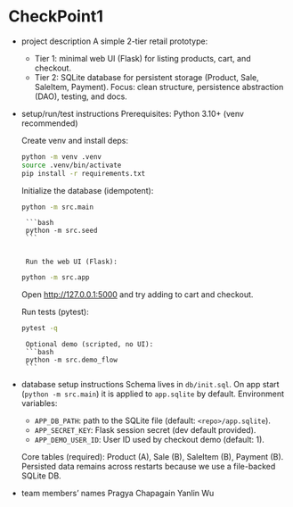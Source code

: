 # CheckPoint1
 - project description
	 A simple 2-tier retail prototype:
	 - Tier 1: minimal web UI (Flask) for listing products, cart, and checkout.
	 - Tier 2: SQLite database for persistent storage (Product, Sale, SaleItem, Payment).
	 Focus: clean structure, persistence abstraction (DAO), testing, and docs.

 - setup/run/test instructions
	 Prerequisites: Python 3.10+ (venv recommended)

	 Create venv and install deps:
	 ```bash
	 python -m venv .venv
	 source .venv/bin/activate
	 pip install -r requirements.txt
	 ```

	 Initialize the database (idempotent):
	 ```bash
	 python -m src.main
	 ```

		
		```bash
		python -m src.seed
		```
	

		Run the web UI (Flask):
	 ```bash
	 python -m src.app
	 ```
	 Open http://127.0.0.1:5000 and try adding to cart and checkout.

	 Run tests (pytest):
	 ```bash
	 pytest -q
	 ```

		Optional demo (scripted, no UI):
		```bash
		python -m src.demo_flow
		```

 - database setup instructions
	 Schema lives in `db/init.sql`. On app start (`python -m src.main`) it is applied to `app.sqlite` by default.
	 Environment variables:
	 - `APP_DB_PATH`: path to the SQLite file (default: `<repo>/app.sqlite`).
	 - `APP_SECRET_KEY`: Flask session secret (dev default provided).
	 - `APP_DEMO_USER_ID`: User ID used by checkout demo (default: 1).

	 Core tables (required): Product (A), Sale (B), SaleItem (B), Payment (B).
	 Persisted data remains across restarts because we use a file-backed SQLite DB.

 - team members’ names
	Pragya Chapagain
	Yanlin Wu
